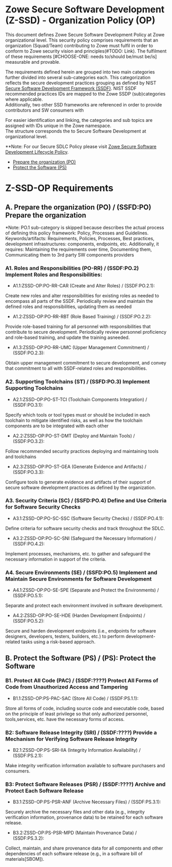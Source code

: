 # Zowe Secure Software Development (Z-SSD) - Organization Policy (OP) 

This document defines Zowe Secure Software Development Policy at Zowe organizational level.
This security policy comprises requirements that an organization (Squad/Team) contributing to Zowe must fulfil in order to conform
to Zowe security vision and principles(#TODO: Link). The fulfilment of these requirements [#CHOOSE-ONE: needs to/should be/must be/is] measurable and provable.

The requirements defined herein are grouped into two main categories further divided into several sub-categories each. 
This categorization reflects the secure development practices grouping as defined by NIST [Secure Software Development Framework (SSDF)](https://csrc.nist.gov/Projects/ssdf).
NIST SSDF recommended practices IDs are mapped to the Zowe SSDP (sub)categories where applicable.  
Additionally, two other SSD frameworks are referenced in order to provide contributors and SW consumers with   

<span style="display: none">
    #TODO@PZA: Provide reference IDs coding legend:
| Category      | Zowe          | SSDF  |
| ------------- |:-------------:| -----:|
| col 3 is      | right-aligned | $1600 |
| col 2 is      | centered      |   $12 |
| zebra stripes | are neat      |    $1 |
</span>

<span style="display: none">
The Secure Software Development Framework (SSDF) defines and recommends a core set of high-level secure software development practices, that can be integrated into each SDLC implementation.
It is structured in such a way to provide an interface between software producers (e.g.,commercial-off-the-shelf [COTS] product vendors, 
government-off-the-shelf [GOTS] software developers, custom software developers) on one side and software purchasers and consumers, 
both federal agencies and other organization on the other side. Therefore, it is desirable and beneficial for Zowe to map security the SLDC requirements to that Framework. 
Herein we use the SSDF as a meta framework by mapping the high-level practices to security policy requirements applicable to the individual development SDLC phases.
</span>

For easier identification and linking, the categories and sub topics are assigned with IDs unique in the Zowe namespace.  
The structure corresponds the to Secure Software Development at organizational level.

**Note: For our Secure SDLC Policy please visit [Zowe Secure Software Development Lifecycle Policy](../Zowe-SSDPF-SDLC/Policy.md).

- [Prepare the organization (PO)](#po-prepare-the-organization)
- [Protect the Software (PS)](#ps-protect-the-software)

<span style="display: none">
    #TODO@PZA: Discuss if all categories, subcategories and their structure reflect our needs. Maybe some should be skipped, moved etc.
</span>

# Z-SSD-OP Requirements

## A. Prepare the organization (PO) / (SSFD:PO) Prepare the organization

*Note: PO.1 sub-category is skipped because describes the actual process of defining this policy framework: Policy, Processes and Guidelines. 
Keywords/artifacts: Requirements, Policies, Processes, Best practices, development infrastructures: components, endpoints, etc.
Additionally, it requires: Maintaining the requirements over time, Documenting them, Communicating them to 3rd party SW components providers  

### A1. Roles and Responsibilities (PO-RR) / (SSDF:PO.2) Implement Roles and Responsibilities: 
- A1.1:ZSSD-OP:PO-RR-CAR (Create and Alter Roles) / (SSDF:PO.2.1): 

Create new roles and alter responsibilities for existing roles as needed to encompass all parts of the SSDF. Periodically review and maintain the defined roles and responsibilities, updating them as needed

- A1.2:ZSSD-OP:PO-RR-RBT (Role Based Training) / (SSDF:PO.2.2):

Provide role-based training for all personnel with responsibilities that contribute to secure development. Periodically review personnel proficiency and role-based training, and update the training asneeded.

- A1.3:ZSSD-OP:PO-RR-UMC (Upper Management Commitment) / (SSDF:PO.2.3): 

Obtain upper management commitment to secure development, and convey that commitment to all with SSDF-related roles and responsibilities.

### A2. Supporting Toolchains (ST) / (SSFD:PO.3) Implement Supporting Toolchains
- A2.1:ZSSD-OP:PO-ST-TCI (Toolchain Components Integration) / (SSDF:PO.3.1): 
 
Specify which tools or tool types must or should be included in each toolchain to mitigate identified risks, as well as how the toolchain components are to be integrated with each other

- A2.2:ZSSD-OP:PO-ST-DMT (Deploy and Maintain Tools) / (SSDF:PO.3.2):

Follow recommended security practices deploying and maintaining tools and toolchains

- A2.3:ZSSD-OP:PO-ST-GEA (Generate Evidence and Artifacts) / (SSDF:PO.3.3): 
 
Configure tools to generate evidence and artifacts of their support of secure software development practices as defined by the organization.

### A3. Security Criteria (SC) / (SSFD:PO.4) Define and Use Criteria for Software Security Checks
- A3.1:ZSSD-OP:PO-SC-SSC (Software Security Checks) / (SSDF:PO.4.1): 
 
Define criteria for software security checks and track throughout the SDLC.

- A3.2:ZSSD-OP:PO-SC-SNI (Safeguard the Necessary Information) / (SSDF:PO.4.2): 

Implement processes, mechanisms, etc. to gather and safeguard the necessary information in support of the criteria.

### A4. Secure Environments (SE) / (SSFD:PO.5) Implement and Maintain Secure Environments for Software Development
- A4.1:ZSSD-OP:PO-SE-SPE (Separate and Protect the Environments) / (SSDF:PO.5.1): 
 
Separate and protect each environment involved in software development.

- A4.2:ZSSD-OP:PO-SE-HDE (Harden Development Endpoints) / (SSDF:PO.5.2): 

Secure and harden development endpoints (i.e., endpoints for software designers, developers, testers, builders, etc.\) to perform development-related tasks using a risk-based approach.
    
## B. Protect the Software (PS) / (PS): Protect the Software 

### B1. Protect All Code (PAC) / (SSDF:????) Protect All Forms of Code from Unauthorized Access and Tampering
- B1.1:ZSSD-OP:PS-PAC-SAC (Store All Code) / (SSDF:PS.1.1): 
 
Store all forms of code, including source code and executable code, based on the principle of least privilege so that only authorized personnel, tools,services, etc. have the necessary forms of access.

### B2: Software Release Integrity (SRI) / (SSDF:????) Provide a Mechanism for Verifying Software Release Integrity
- B2.1:ZSSD-OP:PS-SRI-IIA (Integrity Information Availability) / (SSDF:PS.2.1): 
 
Make integrity verification information available to software purchasers and consumers.
  
### B3: Protect Software Releases (PSR) / (SSDF:????) Archive and Protect Each Software Release
- B3.1:ZSSD-OP:PS-PSR-ANF (Archive Necessary Files) / (SSDF:PS.3.1): 
 
Securely archive the necessary files and other data (e.g., integrity verification information, provenance data) to be retained for each software release.

- B3.2:ZSSD-OP:PS-PSR-MPD (Maintain Provenance Data) / (SSDF:PS.3.2): 
 
Collect, maintain, and share provenance data for all components and other dependencies of each software release (e.g., in a software bill of materials[SBOM]).

[// intentionally commented out]: <> ( PUT-COMMENTED-OUT-TEXT-HERE )
